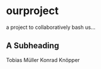 # ourproject
a project to collaboratively bash us...

## A Subheading

Tobias Müller
Konrad Knöpper
